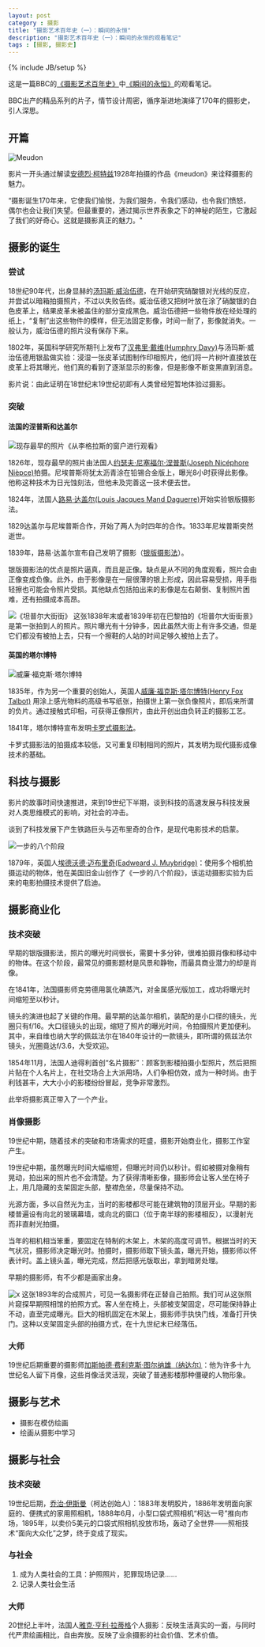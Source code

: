 ```yaml
---
layout: post
category : 摄影
title: "摄影艺术百年史（一）：瞬间的永恒"
description: "摄影艺术百年史（一）：瞬间的永恒的观看笔记"
tags : [摄影, 摄影史]
---
```

{% include JB/setup %}

这是一篇BBC的[《摄影艺术百年史》](http://movie.douban.com/subject/4154964/)中[《瞬间的永恒》](http://v.youku.com/v_show/id_XNDcyMTUzMTE2.html)的观看笔记。

BBC出产的精品系列的片子，情节设计周密，循序渐进地演绎了170年的摄影史，引人深思。

## 开篇

![Meudon](http://gtms01.alicdn.com/tps/i1/TB18nmmHXXXXXXCXFXX2Ek84XXX-223-300.jpg)

影片一开头通过解读[安德烈·柯特兹](http://baike.baidu.com/view/1693070.htm)1928年拍摄的作品《meudon》来诠释摄影的魅力。

“摄影诞生170年来，它使我们愉悦，为我们服务，令我们感动，也令我们愤怒，偶尔也会让我们失望。但最重要的，通过揭示世界表象之下的神秘的陌生，它激起了我们的好奇心。这就是摄影真正的魅力。"

## 摄影的诞生

### 尝试

18世纪90年代，出身显赫的[汤玛斯·威治伍德](http://en.wikipedia.org/wiki/Thomas_Wedgwood_(photographer))，在开始研究硝酸银对光线的反应，并尝试以暗箱拍摄照片，不过以失败告终。威治伍德又把树叶放在涂了硝酸银的白色皮革上，结果皮革未被盖住的部分变成黑色。威治伍德把一些物件放在经处理的纸上，“复制”出这些物件的模样，但无法固定影像，时间一耐了，影像就消失。一般认为，威治伍德的照片没有保存下来。

1802年，英国科学研究所期刊上发布了[汉弗里·戴维(Humphry Davy)](http://baike.baidu.com/view/1328243.htm)与汤玛斯·威治伍德用银盐做实验：浸湿一张皮革试图制作印相照片，他们将一片树叶直接放在皮革上将其曝光，他们真的看到了逐渐显示的影像，但是影像不断变黑直到消息。

影片说：由此证明在18世纪末19世纪初即有人类曾经短暂地体验过摄影。

### 突破

#### 法国的涅普斯和达盖尔

![现存最早的照片《从李格拉斯的窗户进行观看》](http://gtms04.alicdn.com/tps/i4/TB1S.JhHXXXXXXZXpXXFge9WpXX-390-272.jpg)

1826年，现存最早的照片由法国人[约瑟夫·尼塞福尔·涅普斯(Joseph Nicéphore Nièpce)](http://baike.baidu.com/view/5696831.htm)拍摄。尼埃普斯将犹太沥青涂在铅锡合金版上，曝光8小时获得此影像。他称这种技术为日光蚀刻法，但他未及完善这一技术便去世。

1824年，法国人[路易·达盖尔(Louis Jacques Mand Daguerre)](http://baike.baidu.com/view/53561.htm)开始实验银版摄影法。

1829达盖尔与尼埃普斯合作，开始了两人为时四年的合作。1833年尼埃普斯突然逝世。

1839年，路易·达盖尔宣布自己发明了摄影（[银版摄影法](http://zh.wikipedia.org/wiki/%E9%93%B6%E7%89%88%E6%91%84%E5%BD%B1%E6%B3%95)）。

银版摄影法的优点是照片逼真，而且是正像。缺点是从不同的角度观看，照片会由正像变成负像。此外，由于影像是在一层很薄的银上形成，因此容易受损，用手指轻擦也可能会令照片受损。其他缺点包括拍出来的影像是左右颠倒、复制照片困难，还有拍摄成本高昂。

![《坦普尔大街街》](http://gtms02.alicdn.com/tps/i2/TB15NSnHXXXXXc1XpXXzUS_WpXX-387-278.jpg)
这张1838年末或者1839年初在巴黎拍的《坦普尔大街街景》是第一张拍到人的照片。照片曝光有十分钟多，因此虽然大街上有许多交通，但是它们都没有被拍上去，只有一个擦鞋的人站的时间足够久被拍上去了。

#### 英国的塔尔博特

![威廉·福克斯·塔尔博特](http://gtms01.alicdn.com/tps/i1/TB1esKmHXXXXXatXFXXBuU9JFXX-890-722.jpg)

1835年，作为另一个重要的创始人，英国人[威廉·福克斯·塔尔博特(Henry Fox Talbot)](http://baike.baidu.com/view/3771570.htm) 用涂上感光物料的高级书写纸张，拍摄世上第一张负像照片，即后来所谓的负片。通过接触式印相，可获得正像照片，由此开创出由负转正的摄影工艺。

1841年，塔尔博特宣布发明[卡罗式摄影法](http://baike.baidu.com/view/4204130.htm)。

卡罗式摄影法的拍摄成本较低，又可重复印制相同的照片，其发明为现代摄影成像技术的基础。

## 科技与摄影

影片的故事时间快速推进，来到19世纪下半期，谈到科技的高速发展与科技发展对人类思维模式的影响，对社会的冲击。

谈到了科技发展下产生铁路巨头与迈布里奇的合作，是现代电影技术的启蒙。

![一步的八个阶段](http://gtms03.alicdn.com/tps/i3/TB15xlBHXXXXXabXXXXCF4NFXXX-802-502.jpg)

1879年，英国人[埃德沃德·迈布里奇(Eadweard J. Muybridge)](http://baike.baidu.com/view/3265852.htm)：使用多个相机拍摄运动的物体，他在美国旧金山创作了《一步的八个阶段》，该运动摄影实验为后来的电影拍摄技术提供了启迪。

## 摄影商业化

### 技术突破

早期的银版摄影法，照片的曝光时间很长，需要十多分钟，很难拍摄肖像和移动中的物体。在这个阶段，最常见的摄影题材是风景和静物，而最具商业潜力的却是肖像。

在1841年，法国摄影师克劳德用氯化碘蒸汽，对金属感光版加工，成功将曝光时间缩短至以秒计。

镜头的演进也起了关键的作用。最早期的达盖尔相机，装配的是小口径的镜头，光圈只有f/16。大口径镜头的出现，缩短了照片的曝光时间，令拍摄照片更加便利。 其中，来自维也纳大学的佩兹法尔在1840年设计的一款镜头，即所谓的佩兹法尔镜头，光圈竟达f/3.6，大受欢迎。

1854年11月，法国人迪得利首创“名片摄影”：顾客到影楼拍摄小型照片，然后把照片贴在个人名片上，在社交场合上大派用场，人们争相仿效，成为一种时尚。由于利钱甚丰，大大小小的影楼纷纷冒起，竞争非常激烈。

此举将摄影真正带入了一个产业。

### 肖像摄影

19世纪中期，随着技术的突破和市场需求的旺盛，摄影开始商业化，摄影工作室产生。

19世纪中期，虽然曝光时间大幅缩短，但曝光时间仍以秒计。假如被摄对象稍有晃动，拍出来的照片也不会清楚。为了获得清晰影像，摄影师会让客人坐在椅子上，用几隐藏的支架固定头部，整襟危坐，尽量保持不动。

光源方面，多以自然光为主，当时的影楼都尽可能在建筑物的顶层开业。早期的影楼普遍设有向北的玻璃幕墙，或向北的窗口（位于南半球的影楼相反），以漫射光而非直射光拍摄。

当年的相机相当笨重，要固定在特制的木架上，木架的高度可调节。根据当时的天气状况，摄影师决定曝光时。拍摄时，摄影师取下镜头盖，曝光开始，摄影师以怀表计时。盖上镜头盖，曝光完成，然后把感光版取出，拿到暗房处理。

早期的摄影师，有不少都是画家出身。

![x](http://upload.wikimedia.org/wikipedia/commons/thumb/5/5b/Photographer-studio-1893.jpg/250px-Photographer-studio-1893.jpg)
这张1893年的合成照片，可见一名摄影师在正替自己拍照。我们可从这张照片窥探早期照相馆的拍照方式。客人坐在椅上，头部被支架固定，尽可能保持静止不动，直至完成曝光。巨大的相机固定在木架上，摄影师手执快门线，准备打开快门。这种以支架固定头部的拍摄方式，在十九世纪末已经落伍。

### 大师

19世纪后期重要的摄影师[加斯帕德·费利克斯·图尔纳雄（纳达尔）](http://zh.wikipedia.org/wiki/%E7%B4%8D%E9%81%94%E7%88%BE_(%E6%94%9D%E5%BD%B1%E5%AE%B6))：他为许多十九世纪名人留下肖像，这些肖像活灵活现，突破了普通影楼那种僵硬的人物形象。


## 摄影与艺术

* 摄影在模仿绘画
* 绘画从摄影中学习

## 摄影与社会

### 技术突破

19世纪后期，[乔治·伊斯曼](http://baike.baidu.com/view/1640964.htm)（柯达创始人）：1883年发明胶片，1886年发明面向家庭的、便携式的家用照相机，1888年6月，小型口袋式照相机“柯达一号”推向市场，1895年，以卖价5美元的口袋式照相机投放市场，轰动了全世界——照相技术“面向大众化”之梦，终于变成了现实。

### 与社会

1. 成为人类社会的工具：护照照片，犯罪现场记录……
2. 记录人类社会生活

### 大师

20世纪上半叶，法国人[雅克·亨利·拉蒂格](http://baike.baidu.com/view/3221414.htm)个人摄影：反映生活真实的一面，与同时代严肃绘画相比，自由奔放。反映了业余摄影的社会价值、艺术价值。
